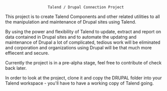                        Talend / Drupal Connection Project
                       
This project is to create Talend Components and other related utilities to all the manipulation and maintenance
of Drupal sites using Talend.

By using the power and flexibility of Talend to update, extract and report on data contained in Drupal sites and
to automate the updatng and maintenance of Drupal a lot of complicated, tedious work will be eliminated and
corporation and organizations using Drupal will be that much more effiecent and secure.

Currently the project is in a pre-alpha stage, feel free to contribute of check back later.

In order to look at the project, clone it and copy the DRUPAL folder into your Talend workspace - you'll have to have a
working copy of Talend going.